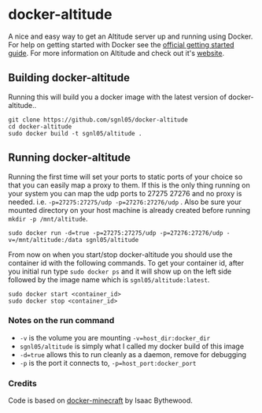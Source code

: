 # docker-altitude

A nice and easy way to get an Altitude server up and running using Docker. For
help on getting started with Docker see the [official getting started guide][0].
For more information on Altitude and check out it's [website][1].


## Building docker-altitude

Running this will build you a docker image with the latest version of docker-altitude..

    git clone https://github.com/sgnl05/docker-altitude
    cd docker-altitude
    sudo docker build -t sgnl05/altitude .


## Running docker-altitude

Running the first time will set your ports to static ports of your choice so
that you can easily map a proxy to them. If this is the only thing running on your
system you can map the udp ports to 27275 27276 and no proxy is needed. i.e.
`-p=27275:27275/udp -p=27276:27276/udp` .
Also be sure your mounted directory on your host machine is
already created before running `mkdir -p /mnt/altitude`.

    sudo docker run -d=true -p=27275:27275/udp -p=27276:27276/udp -v=/mnt/altitude:/data sgnl05/altitude

From now on when you start/stop docker-altitude you should use the container id
with the following commands. To get your container id, after you initial run
type `sudo docker ps` and it will show up on the left side followed by the
image name which is `sgnl05/altitude:latest`.

    sudo docker start <container_id>
    sudo docker stop <container_id>


### Notes on the run command

 + `-v` is the volume you are mounting `-v=host_dir:docker_dir`
 + `sgnl05/altitude` is simply what I called my docker build of this image
 + `-d=true` allows this to run cleanly as a daemon, remove for debugging
 + `-p` is the port it connects to, `-p=host_port:docker_port`

### Credits

Code is based on [docker-minecraft][2] by Isaac Bythewood.

[0]: http://www.docker.io/gettingstarted/
[1]: http://altitudegame.com/
[2]: https://github.com/overshard/docker-minecraft
